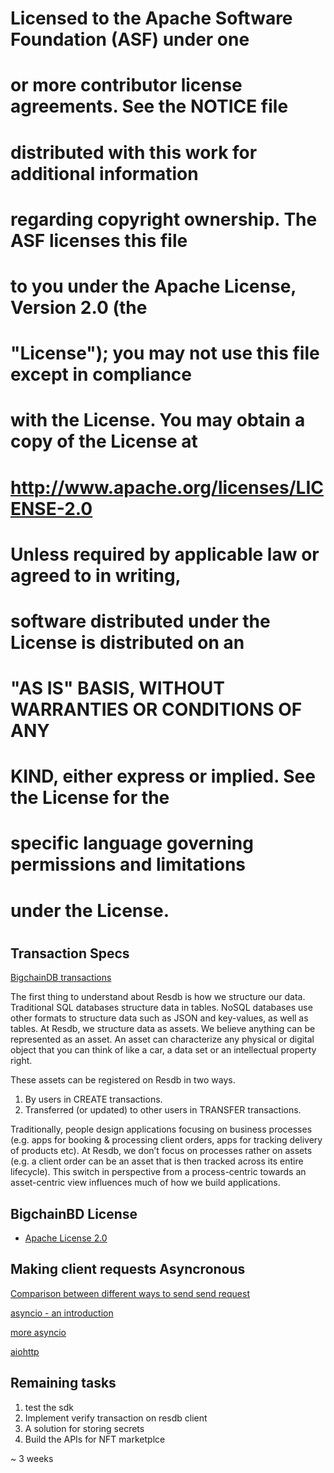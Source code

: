 #
# Licensed to the Apache Software Foundation (ASF) under one
# or more contributor license agreements.  See the NOTICE file
# distributed with this work for additional information
# regarding copyright ownership.  The ASF licenses this file
# to you under the Apache License, Version 2.0 (the
# "License"); you may not use this file except in compliance
# with the License.  You may obtain a copy of the License at
#
#  http://www.apache.org/licenses/LICENSE-2.0
#
# Unless required by applicable law or agreed to in writing,
# software distributed under the License is distributed on an
# "AS IS" BASIS, WITHOUT WARRANTIES OR CONDITIONS OF ANY
# KIND, either express or implied.  See the License for the
# specific language governing permissions and limitations
# under the License.
#

## Transaction Specs
[BigchainDB transactions](https://github.com/bigchaindb/BEPs/tree/master/13)

The first thing to understand about Resdb is how we structure our data. Traditional SQL databases structure data in tables. NoSQL databases use other formats to structure data such as JSON and key-values, as well as tables. At Resdb, we structure data as assets. We believe anything can be represented as an asset. An asset can characterize any physical or digital object that you can think of like a car, a data set or an intellectual property right.

These assets can be registered on Resdb in two ways. 
1. By users in CREATE transactions.
2. Transferred (or updated) to other users in TRANSFER transactions. 

Traditionally, people design applications focusing on business processes (e.g. apps for booking & processing client orders, apps for tracking delivery of products etc). At Resdb, we don’t focus on processes rather on assets (e.g. a client order can be an asset that is then tracked across its entire lifecycle). This switch in perspective from a process-centric towards an asset-centric view influences much of how we build applications.

## BigchainBD License
- [Apache License 2.0](https://fossa.com/blog/open-source-licenses-101-apache-license-2-0/)

## Making client requests Asyncronous
[Comparison between different ways to send send request](https://julien.danjou.info/python-and-fast-http-clients/)

[asyncio - an introduction](https://www.datacamp.com/tutorial/asyncio-introduction)

[more asyncio](https://realpython.com/async-io-python/)

[aiohttp](https://github.com/aio-libs/aiohttp)


## Remaining tasks
1. test the sdk
2. Implement verify transaction on resdb client
3. A solution for storing secrets
4. Build the APIs for NFT marketplce

~ 3 weeks
